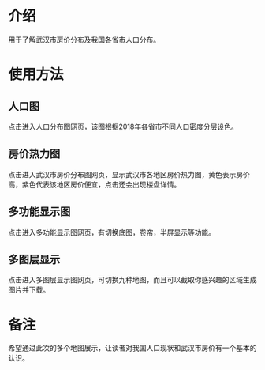# 介绍
用于了解武汉市房价分布及我国各省市人口分布。
# 使用方法
## 人口图
点击进入人口分布图网页，该图根据2018年各省市不同人口密度分层设色。
## 房价热力图
点击进入武汉市房价分布图网页，显示武汉市各地区房价热力图，黄色表示房价高，紫色代表该地区房价便宜，点击还会出现楼盘详情。
## 多功能显示图
点击进入多功能显示图网页，有切换底图，卷帘，半屏显示等功能。
## 多图层显示
点击进入多图层显示图网页，可切换九种地图，而且可以截取你感兴趣的区域生成图片并下载。
# 备注
希望通过此次的多个地图展示，让读者对我国人口现状和武汉市房价有一个基本的认识。
